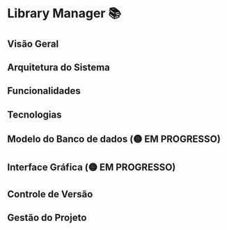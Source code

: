 # Library Manager 📚

## Visão Geral 

## Arquitetura do Sistema

## Funcionalidades

## Tecnologias 

## Modelo do Banco de dados (🟡 EM PROGRESSO)

## Interface Gráfica (🟡 EM PROGRESSO)

## Controle de Versão

## Gestão do Projeto
